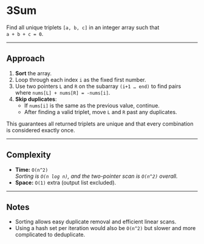# 3Sum

Find all unique triplets `[a, b, c]` in an integer array such that  
`a + b + c = 0`.

---

## Approach
1. **Sort** the array.
2. Loop through each index `i` as the fixed first number.
3. Use two pointers `L` and `R` on the subarray `(i+1 … end)` to find pairs
   where `nums[L] + nums[R] = -nums[i]`.
4. **Skip duplicates**:
   * If `nums[i]` is the same as the previous value, continue.
   * After finding a valid triplet, move `L` and `R` past any duplicates.

This guarantees all returned triplets are unique and that every combination is
considered exactly once.

---

## Complexity
* **Time:** `O(n^2)`  
  *Sorting is `O(n log n)`, and the two-pointer scan is `O(n^2)` overall.*
* **Space:** `O(1)` extra (output list excluded).

---

## Notes
* Sorting allows easy duplicate removal and efficient linear scans.
* Using a hash set per iteration would also be `O(n^2)` but slower and more
  complicated to deduplicate.
